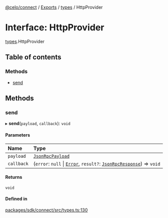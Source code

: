 [@celo/connect](../README.md) / [Exports](../modules.md) / [types](../modules/types.md) / HttpProvider

# Interface: HttpProvider

[types](../modules/types.md).HttpProvider

## Table of contents

### Methods

- [send](types.HttpProvider.md#send)

## Methods

### send

▸ **send**(`payload`, `callback`): `void`

#### Parameters

| Name | Type |
| :------ | :------ |
| `payload` | [`JsonRpcPayload`](types.JsonRpcPayload.md) |
| `callback` | (`error`: ``null`` \| [`Error`](types.Error.md), `result?`: [`JsonRpcResponse`](types.JsonRpcResponse.md)) => `void` |

#### Returns

`void`

#### Defined in

[packages/sdk/connect/src/types.ts:130](https://github.com/celo-org/developer-tooling/blob/master/packages/sdk/connect/src/types.ts#L130)
